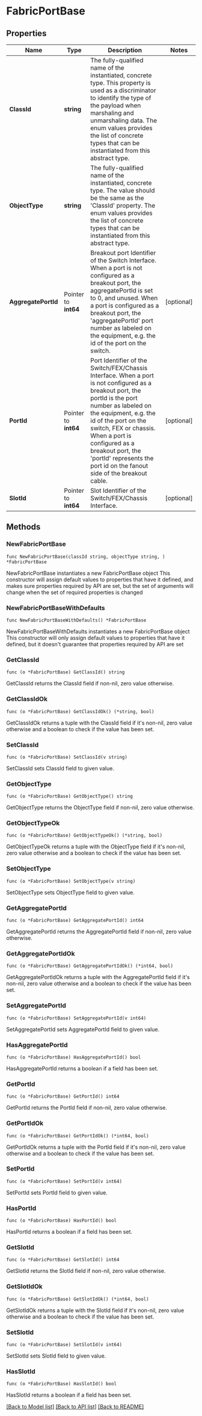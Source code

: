 # FabricPortBase

## Properties

Name | Type | Description | Notes
------------ | ------------- | ------------- | -------------
**ClassId** | **string** | The fully-qualified name of the instantiated, concrete type. This property is used as a discriminator to identify the type of the payload when marshaling and unmarshaling data. The enum values provides the list of concrete types that can be instantiated from this abstract type. | 
**ObjectType** | **string** | The fully-qualified name of the instantiated, concrete type. The value should be the same as the &#39;ClassId&#39; property. The enum values provides the list of concrete types that can be instantiated from this abstract type. | 
**AggregatePortId** | Pointer to **int64** | Breakout port Identifier of the Switch Interface. When a port is not configured as a breakout port, the aggregatePortId is set to 0, and unused. When a port is configured as a breakout port, the &#39;aggregatePortId&#39; port number as labeled on the equipment, e.g. the id of the port on the switch. | [optional] 
**PortId** | Pointer to **int64** | Port Identifier of the Switch/FEX/Chassis Interface. When a port is not configured as a breakout port, the portId is the port number as labeled on the equipment, e.g. the id of the port on the switch, FEX or chassis. When a port is configured as a breakout port, the &#39;portId&#39; represents the port id on the fanout side of the breakout cable. | [optional] 
**SlotId** | Pointer to **int64** | Slot Identifier of the Switch/FEX/Chassis Interface. | [optional] 

## Methods

### NewFabricPortBase

`func NewFabricPortBase(classId string, objectType string, ) *FabricPortBase`

NewFabricPortBase instantiates a new FabricPortBase object
This constructor will assign default values to properties that have it defined,
and makes sure properties required by API are set, but the set of arguments
will change when the set of required properties is changed

### NewFabricPortBaseWithDefaults

`func NewFabricPortBaseWithDefaults() *FabricPortBase`

NewFabricPortBaseWithDefaults instantiates a new FabricPortBase object
This constructor will only assign default values to properties that have it defined,
but it doesn't guarantee that properties required by API are set

### GetClassId

`func (o *FabricPortBase) GetClassId() string`

GetClassId returns the ClassId field if non-nil, zero value otherwise.

### GetClassIdOk

`func (o *FabricPortBase) GetClassIdOk() (*string, bool)`

GetClassIdOk returns a tuple with the ClassId field if it's non-nil, zero value otherwise
and a boolean to check if the value has been set.

### SetClassId

`func (o *FabricPortBase) SetClassId(v string)`

SetClassId sets ClassId field to given value.


### GetObjectType

`func (o *FabricPortBase) GetObjectType() string`

GetObjectType returns the ObjectType field if non-nil, zero value otherwise.

### GetObjectTypeOk

`func (o *FabricPortBase) GetObjectTypeOk() (*string, bool)`

GetObjectTypeOk returns a tuple with the ObjectType field if it's non-nil, zero value otherwise
and a boolean to check if the value has been set.

### SetObjectType

`func (o *FabricPortBase) SetObjectType(v string)`

SetObjectType sets ObjectType field to given value.


### GetAggregatePortId

`func (o *FabricPortBase) GetAggregatePortId() int64`

GetAggregatePortId returns the AggregatePortId field if non-nil, zero value otherwise.

### GetAggregatePortIdOk

`func (o *FabricPortBase) GetAggregatePortIdOk() (*int64, bool)`

GetAggregatePortIdOk returns a tuple with the AggregatePortId field if it's non-nil, zero value otherwise
and a boolean to check if the value has been set.

### SetAggregatePortId

`func (o *FabricPortBase) SetAggregatePortId(v int64)`

SetAggregatePortId sets AggregatePortId field to given value.

### HasAggregatePortId

`func (o *FabricPortBase) HasAggregatePortId() bool`

HasAggregatePortId returns a boolean if a field has been set.

### GetPortId

`func (o *FabricPortBase) GetPortId() int64`

GetPortId returns the PortId field if non-nil, zero value otherwise.

### GetPortIdOk

`func (o *FabricPortBase) GetPortIdOk() (*int64, bool)`

GetPortIdOk returns a tuple with the PortId field if it's non-nil, zero value otherwise
and a boolean to check if the value has been set.

### SetPortId

`func (o *FabricPortBase) SetPortId(v int64)`

SetPortId sets PortId field to given value.

### HasPortId

`func (o *FabricPortBase) HasPortId() bool`

HasPortId returns a boolean if a field has been set.

### GetSlotId

`func (o *FabricPortBase) GetSlotId() int64`

GetSlotId returns the SlotId field if non-nil, zero value otherwise.

### GetSlotIdOk

`func (o *FabricPortBase) GetSlotIdOk() (*int64, bool)`

GetSlotIdOk returns a tuple with the SlotId field if it's non-nil, zero value otherwise
and a boolean to check if the value has been set.

### SetSlotId

`func (o *FabricPortBase) SetSlotId(v int64)`

SetSlotId sets SlotId field to given value.

### HasSlotId

`func (o *FabricPortBase) HasSlotId() bool`

HasSlotId returns a boolean if a field has been set.


[[Back to Model list]](../README.md#documentation-for-models) [[Back to API list]](../README.md#documentation-for-api-endpoints) [[Back to README]](../README.md)


